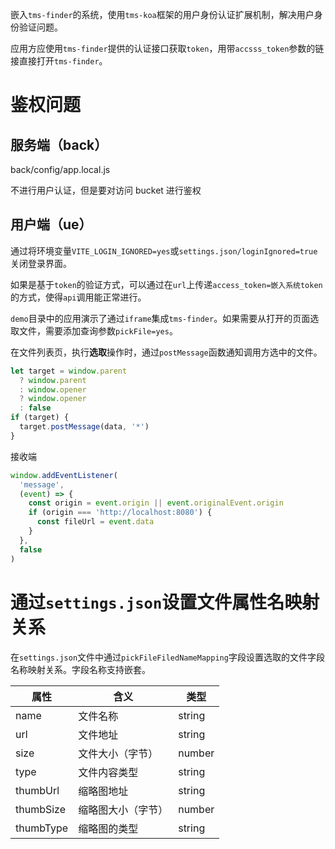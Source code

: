 嵌入`tms-finder`的系统，使用`tms-koa`框架的用户身份认证扩展机制，解决用户身份验证问题。

应用方应使用`tms-finder`提供的认证接口获取`token`，用带`accsss_token`参数的链接直接打开`tms-finder`。

# 鉴权问题

## 服务端（back）

back/config/app.local.js

不进行用户认证，但是要对访问 bucket 进行鉴权

## 用户端（ue）

通过将环境变量`VITE_LOGIN_IGNORED=yes`或`settings.json/loginIgnored=true`关闭登录界面。

如果是基于`token`的验证方式，可以通过在`url`上传递`access_token=嵌入系统token`的方式，使得`api`调用能正常进行。

`demo`目录中的应用演示了通过`iframe`集成`tms-finder`。如果需要从打开的页面选取文件，需要添加查询参数`pickFile=yes`。

在文件列表页，执行**选取**操作时，通过`postMessage`函数通知调用方选中的文件。

```js
let target = window.parent
  ? window.parent
  : window.opener
  ? window.opener
  : false
if (target) {
  target.postMessage(data, '*')
}
```

接收端

```js
window.addEventListener(
  'message',
  (event) => {
    const origin = event.origin || event.originalEvent.origin
    if (origin === 'http://localhost:8080') {
      const fileUrl = event.data
    }
  },
  false
)
```

# 通过`settings.json`设置文件属性名映射关系

在`settings.json`文件中通过`pickFileFiledNameMapping`字段设置选取的文件字段名称映射关系。字段名称支持嵌套。

| 属性      | 含义               | 类型   |
| --------- | ------------------ | ------ |
| name      | 文件名称           | string |
| url       | 文件地址           | string |
| size      | 文件大小（字节）   | number |
| type      | 文件内容类型       | string |
| thumbUrl  | 缩略图地址         | string |
| thumbSize | 缩略图大小（字节） | number |
| thumbType | 缩略图的类型       | string |
